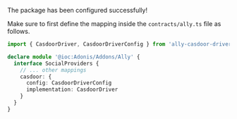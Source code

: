 The package has been configured successfully!

Make sure to first define the mapping inside the `contracts/ally.ts` file as follows.

```ts
import { CasdoorDriver, CasdoorDriverConfig } from 'ally-casdoor-driver/build/standalone'

declare module '@ioc:Adonis/Addons/Ally' {
  interface SocialProviders {
    // ... other mappings
    casdoor: {
      config: CasdoorDriverConfig
      implementation: CasdoorDriver
    }
  }
}
```
